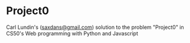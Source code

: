# Project0

Carl Lundin's (saxdans@gmail.com)
solution to the problem "Project0" in CS50's Web programming with Python and Javascript
